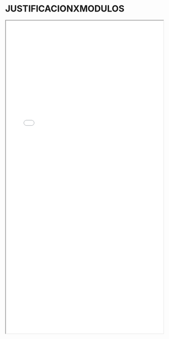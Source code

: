 
# JUSTIFICACIONXMODULOS

<iframe src="../JUSTIFICACIONXMODULOS.pdf" width="100%" height="1000px"></iframe>

